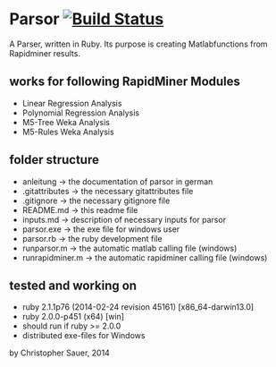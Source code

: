 # Parsor [![Build Status](https://travis-ci.org/Balagrio/Parsor.svg?branch=master)](https://travis-ci.org/balagrio/parsor)

A Parser, written in Ruby. Its purpose is creating Matlabfunctions from Rapidminer results.

## works for following RapidMiner Modules
* Linear Regression Analysis
* Polynomial Regression Analysis
* M5-Tree Weka Analysis
* M5-Rules Weka Analysis

## folder structure
* anleitung -> the documentation of parsor in german
* .gitattributes -> the necessary gitattributes file
* .gitignore -> the necessary gitignore file
* README.md -> this readme file
* inputs.md -> description of necessary inputs for parsor
* parsor.exe -> the exe file for windows user
* parsor.rb -> the ruby development file
* runparsor.m -> the automatic matlab calling file (windows)
* runrapidminer.m -> the automatic rapidminer calling file (windows)

## tested and working on
* ruby 2.1.1p76 (2014-02-24 revision 45161) [x86_64-darwin13.0]
* ruby 2.0.0-p451 (x64) [win]
* should run if ruby >= 2.0.0
* distributed exe-files for Windows

by Christopher Sauer, 2014
